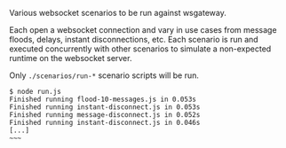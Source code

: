 Various websocket scenarios to be run against wsgateway.

Each open a websocket connection and vary in use cases from message floods, delays, instant disconnections, etc. Each scenario is run and executed concurrently with other scenarios to simulate a non-expected runtime on the websocket server.

Only `./scenarios/run-*` scenario scripts will be run.

~~~~shell
$ node run.js 
Finished running flood-10-messages.js in 0.053s
Finished running instant-disconnect.js in 0.053s
Finished running message-disconnect.js in 0.052s
Finished running instant-disconnect.js in 0.046s
[...]
~~~